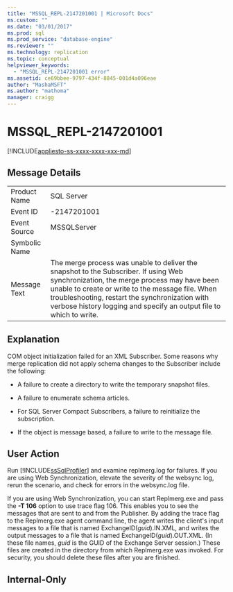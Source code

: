 ```yaml
---
title: "MSSQL_REPL-2147201001 | Microsoft Docs"
ms.custom: ""
ms.date: "03/01/2017"
ms.prod: sql
ms.prod_service: "database-engine"
ms.reviewer: ""
ms.technology: replication
ms.topic: conceptual
helpviewer_keywords: 
  - "MSSQL_REPL-2147201001 error"
ms.assetid: ce69bbee-9797-434f-8845-001d4a096eae
author: "MashaMSFT"
ms.author: "mathoma"
manager: craigg
---
```

# MSSQL_REPL-2147201001
[!INCLUDE[appliesto-ss-xxxx-xxxx-xxx-md](../../includes/appliesto-ss-xxxx-xxxx-xxx-md.md)]
    
## Message Details  
  
|||  
|-|-|  
|Product Name|SQL Server|  
|Event ID|-2147201001|  
|Event Source|MSSQLServer|  
|Symbolic Name||  
|Message Text|The merge process was unable to deliver the snapshot to the Subscriber. If using Web synchronization, the merge process may have been unable to create or write to the message file. When troubleshooting, restart the synchronization with verbose history logging and specify an output file to which to write.|  
  
## Explanation  
 COM object initialization failed for an XML Subscriber. Some reasons why merge replication did not apply schema changes to the Subscriber include the following:  
  
-   A failure to create a directory to write the temporary snapshot files.  
  
-   A failure to enumerate schema articles.  
  
-   For SQL Server Compact Subscribers, a failure to reinitialize the subscription.  
  
-   If the object is message based, a failure to write to the message file.  
  
## User Action  
 Run [!INCLUDE[ssSqlProfiler](../../includes/sssqlprofiler-md.md)] and examine replmerg.log for failures. If you are using Web Synchronization, elevate the severity of the websync log, rerun the scenario, and check for errors in the websync.log file.  
  
 If you are using Web Synchronization, you can start Replmerg.exe and pass the **-T 106** option to use trace flag 106. This enables you to see the messages that are sent to and from the Publisher. By adding the trace flag to the Replmerg.exe agent command line, the agent writes the client's input messages to a file that is named ExchangeID(*guid*).IN.XML, and writes the output messages to a file that is named ExchangeID(*guid*).OUT.XML. (In these file names, *guid* is the GUID of the Exchange Server session.) These files are created in the directory from which Replmerg.exe was invoked. For security, you should delete these files after you are finished.  
  
## Internal-Only  
  
